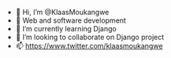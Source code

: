 - 👋 Hi, I’m @KlaasMoukangwe
- 👀 Web and software development
- 🌱 I’m currently learning Django
- 💞️ I’m looking to collaborate on Django project
- 📫 https://www.twitter.com/klaasmoukangwe

<!---
KlaasMoukangwe/KlaasMoukangwe is a ✨ special ✨ repository because its `README.md` (this file) appears on your GitHub profile.
You can click the Preview link to take a look at your changes.
--->
